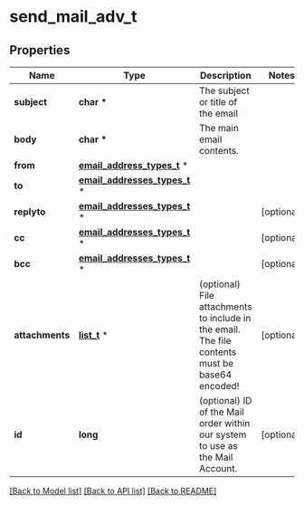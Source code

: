 # send_mail_adv_t

## Properties
Name | Type | Description | Notes
------------ | ------------- | ------------- | -------------
**subject** | **char \*** | The subject or title of the email | 
**body** | **char \*** | The main email contents. | 
**from** | [**email_address_types_t**](email_address_types.md) \* |  | 
**to** | [**email_addresses_types_t**](email_addresses_types.md) \* |  | 
**replyto** | [**email_addresses_types_t**](email_addresses_types.md) \* |  | [optional] 
**cc** | [**email_addresses_types_t**](email_addresses_types.md) \* |  | [optional] 
**bcc** | [**email_addresses_types_t**](email_addresses_types.md) \* |  | [optional] 
**attachments** | [**list_t**](mail_attachment.md) \* | (optional) File attachments to include in the email.  The file contents must be base64 encoded! | [optional] 
**id** | **long** | (optional)  ID of the Mail order within our system to use as the Mail Account. | [optional] 

[[Back to Model list]](../README.md#documentation-for-models) [[Back to API list]](../README.md#documentation-for-api-endpoints) [[Back to README]](../README.md)


